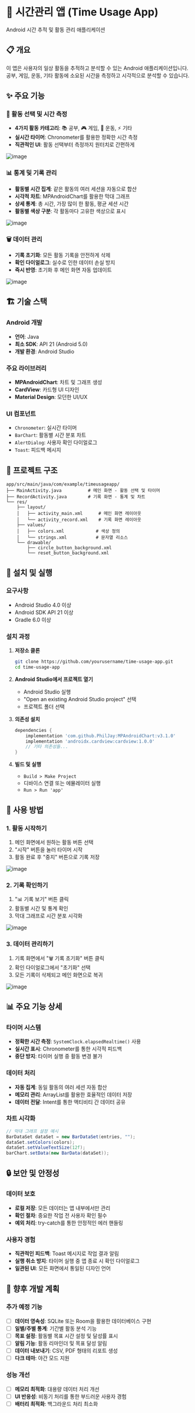 # 📱 시간관리 앱 (Time Usage App)

Android 시간 추적 및 활동 관리 애플리케이션
## 📋 개요

이 앱은 사용자의 일상 활동을 추적하고 분석할 수 있는 Android 애플리케이션입니다. 공부, 게임, 운동, 기타 활동에 소요된 시간을 측정하고 시각적으로 분석할 수 있습니다.

## ✨ 주요 기능

### 🎯 활동 선택 및 시간 측정
- **4가지 활동 카테고리**: 📚 공부, 🎮 게임, 🏃 운동, ⚡ 기타
- **실시간 타이머**: Chronometer를 활용한 정확한 시간 측정
- **직관적인 UI**: 활동 선택부터 측정까지 원터치로 간편하게
  
![image](https://github.com/user-attachments/assets/41d3e64b-eaab-48c2-b660-e00bab2fc446)

### 📊 통계 및 기록 관리
- **활동별 시간 집계**: 같은 활동의 여러 세션을 자동으로 합산
- **시각적 차트**: MPAndroidChart를 활용한 막대 그래프
- **상세 통계**: 총 시간, 가장 많이 한 활동, 평균 세션 시간
- **활동별 색상 구분**: 각 활동마다 고유한 색상으로 표시

![image](https://github.com/user-attachments/assets/e0fc4982-668a-4259-b991-9ce43b8cb4d6)


### 🗑️ 데이터 관리
- **기록 초기화**: 모든 활동 기록을 안전하게 삭제
- **확인 다이얼로그**: 실수로 인한 데이터 손실 방지
- **즉시 반영**: 초기화 후 메인 화면 자동 업데이트

![image](https://github.com/user-attachments/assets/28c2c0ca-28b1-4024-8248-bde07f08dd44)


## 🏗️ 기술 스택

### Android 개발
- **언어**: Java
- **최소 SDK**: API 21 (Android 5.0)
- **개발 환경**: Android Studio

### 주요 라이브러리
- **MPAndroidChart**: 차트 및 그래프 생성
- **CardView**: 카드형 UI 디자인
- **Material Design**: 모던한 UI/UX

### UI 컴포넌트
- `Chronometer`: 실시간 타이머
- `BarChart`: 활동별 시간 분포 차트
- `AlertDialog`: 사용자 확인 다이얼로그
- `Toast`: 피드백 메시지

## 📁 프로젝트 구조

```
app/src/main/java/com/example/timeusageapp/
├── MainActivity.java          # 메인 화면 - 활동 선택 및 타이머
├── RecordActivity.java        # 기록 화면 - 통계 및 차트
└── res/
    ├── layout/
    │   ├── activity_main.xml      # 메인 화면 레이아웃
    │   └── activity_record.xml    # 기록 화면 레이아웃
    ├── values/
    │   ├── colors.xml            # 색상 정의
    │   └── strings.xml           # 문자열 리소스
    └── drawable/
        ├── circle_button_background.xml
        └── reset_button_background.xml
```


## 🔧 설치 및 실행

### 요구사항
- Android Studio 4.0 이상
- Android SDK API 21 이상
- Gradle 6.0 이상

### 설치 과정
1. **저장소 클론**
   ```bash
   git clone https://github.com/yourusername/time-usage-app.git
   cd time-usage-app
   ```

2. **Android Studio에서 프로젝트 열기**
   - Android Studio 실행
   - "Open an existing Android Studio project" 선택
   - 프로젝트 폴더 선택

3. **의존성 설치**
   ```gradle
   dependencies {
       implementation 'com.github.PhilJay:MPAndroidChart:v3.1.0'
       implementation 'androidx.cardview:cardview:1.0.0'
       // 기타 의존성들...
   }
   ```

4. **빌드 및 실행**
   - `Build > Make Project`
   - 디바이스 연결 또는 에뮬레이터 실행
   - `Run > Run 'app'`

## 🚀 사용 방법

### 1. 활동 시작하기
1. 메인 화면에서 원하는 활동 버튼 선택
2. "시작" 버튼을 눌러 타이머 시작
3. 활동 완료 후 "중지" 버튼으로 기록 저장

![image](https://github.com/user-attachments/assets/87167a7f-2c8c-44af-a360-ca3dba66227c)

### 2. 기록 확인하기
1. "📊 기록 보기" 버튼 클릭
2. 활동별 시간 및 통계 확인
3. 막대 그래프로 시간 분포 시각화

![image](https://github.com/user-attachments/assets/be322428-a8f9-4728-ab60-4e537ef6a8ea)

### 3. 데이터 관리하기
1. 기록 화면에서 "🗑️ 기록 초기화" 버튼 클릭
2. 확인 다이얼로그에서 "초기화" 선택
3. 모든 기록이 삭제되고 메인 화면으로 복귀

![image](https://github.com/user-attachments/assets/0b19dbc5-e424-42d2-ae8e-46b1816bc40d)

## 📊 주요 기능 상세

### 타이머 시스템
- **정확한 시간 측정**: `SystemClock.elapsedRealtime()` 사용
- **실시간 표시**: Chronometer를 통한 시각적 피드백
- **중단 방지**: 타이머 실행 중 활동 변경 불가

### 데이터 처리
- **자동 집계**: 동일 활동의 여러 세션 자동 합산
- **메모리 관리**: ArrayList를 활용한 효율적인 데이터 저장
- **데이터 전달**: Intent를 통한 액티비티 간 데이터 공유

### 차트 시각화
```java
// 막대 그래프 설정 예시
BarDataSet dataSet = new BarDataSet(entries, "");
dataSet.setColors(colors);
dataSet.setValueTextSize(12f);
barChart.setData(new BarData(dataSet));
```

## 🔒 보안 및 안정성

### 데이터 보호
- **로컬 저장**: 모든 데이터는 앱 내부에서만 관리
- **확인 절차**: 중요한 작업 전 사용자 확인 필수
- **예외 처리**: try-catch를 통한 안정적인 에러 핸들링

### 사용자 경험
- **직관적인 피드백**: Toast 메시지로 작업 결과 알림
- **실행 취소 방지**: 타이머 실행 중 앱 종료 시 확인 다이얼로그
- **일관된 UI**: 모든 화면에서 통일된 디자인 언어

## 🔮 향후 개발 계획

### 추가 예정 기능
- [ ] **데이터 영속성**: SQLite 또는 Room을 활용한 데이터베이스 구현
- [ ] **일별/주별 통계**: 기간별 활동 분석 기능
- [ ] **목표 설정**: 활동별 목표 시간 설정 및 달성률 표시
- [ ] **알림 기능**: 활동 리마인더 및 목표 달성 알림
- [ ] **데이터 내보내기**: CSV, PDF 형태의 리포트 생성
- [ ] **다크 테마**: 야간 모드 지원

### 성능 개선
- [ ] **메모리 최적화**: 대용량 데이터 처리 개선
- [ ] **UI 반응성**: 비동기 처리를 통한 부드러운 사용자 경험
- [ ] **배터리 최적화**: 백그라운드 처리 최소화
